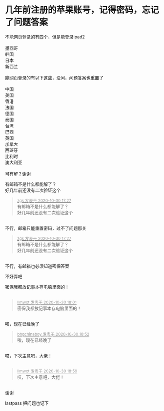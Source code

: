 # 几年前注册的苹果账号，记得密码，忘记了问题答案


不能网页登录的有四个，但是能登录ipad2<br />
<br />
墨西哥<br />
韩国<br />
日本<br />
新西兰<br />
<br />
能网页登录的有以下这些，没问，问题答案也重置了<br />
<br />
中国<br />
美国<br />
香港<br />
法国<br />
德国<br />
泰国<br />
台湾<br />
巴西 <br />
英国<br />
加拿大<br />
西班牙<br />
比利时<br />
澳大利亚<br />
<br />
可有解？谢谢<br />


有邮箱不是什么都能解了？<br />
好几年前还没有二次验证这个

<div class="quote"><blockquote><font size="2"><a href="https://www.hostloc.com/forum.php?mod=redirect&amp;goto=findpost&amp;pid=9376163&amp;ptid=760314" target="_blank"><font color="#999999">zgs 发表于 2020-10-30 17:27</font></a></font><br />
有邮箱不是什么都能解了？<br />
好几年前还没有二次验证这个</blockquote></div><br />
不行，邮箱只能重置密码，过不了问题那关

<div class="quote"><blockquote><font size="2"><a href="https://www.hostloc.com/forum.php?mod=redirect&amp;goto=findpost&amp;pid=9376163&amp;ptid=760314" target="_blank"><font color="#999999">zgs 发表于 2020-10-30 17:27</font></a></font><br />
有邮箱不是什么都能解了？<br />
好几年前还没有二次验证这个</blockquote></div><br />
不行，有邮箱也必须知道密保答案

不好弄吧

密保我都放记事本存电脑里面的！<br />
<br />
<img src="static/image/smiley/default/lol.gif" smilieid="12" border="0" alt="" /><img src="static/image/smiley/default/lol.gif" smilieid="12" border="0" alt="" /><img src="static/image/smiley/default/lol.gif" smilieid="12" border="0" alt="" />

<div class="quote"><blockquote><font size="2"><a href="https://www.hostloc.com/forum.php?mod=redirect&amp;goto=findpost&amp;pid=9376333&amp;ptid=760314" target="_blank"><font color="#999999">llmwxt 发表于 2020-10-30 18:01</font></a></font><br />
密保我都放记事本存电脑里面的！</blockquote></div><br />
唉，现在已经晚了<br />


<div class="quote"><blockquote><font size="2"><a href="https://www.hostloc.com/forum.php?mod=redirect&amp;goto=findpost&amp;pid=9376624&amp;ptid=760314" target="_blank"><font color="#999999">bhgchinaboy 发表于 2020-10-30 18:52</font></a></font><br />
唉，现在已经晚了</blockquote></div><br />
哎，下次主意吧，大佬！<br />
<br />


<div class="quote"><blockquote><font size="2"><a href="https://www.hostloc.com/forum.php?mod=redirect&amp;goto=findpost&amp;pid=9376650&amp;ptid=760314" target="_blank"><font color="#999999">llmwxt 发表于 2020-10-30 18:59</font></a></font><br />
哎，下次主意吧，大佬！</blockquote></div><br />
谢谢

lastpass 把问题也记下<img src="static/image/smiley/default/lol.gif" smilieid="12" border="0" alt="" />
